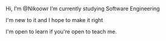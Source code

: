 Hi, I’m @Nikoowr
I’m currently studying Software Engineering

I'm new to it and I hope to make it right

I'm open to learn if you're open to teach me.

<!---
Nikoowr/Nikoowr is a ✨ special ✨ repository because its `README.md` (this file) appears on your GitHub profile.
You can click the Preview link to take a look at your changes.
--->
